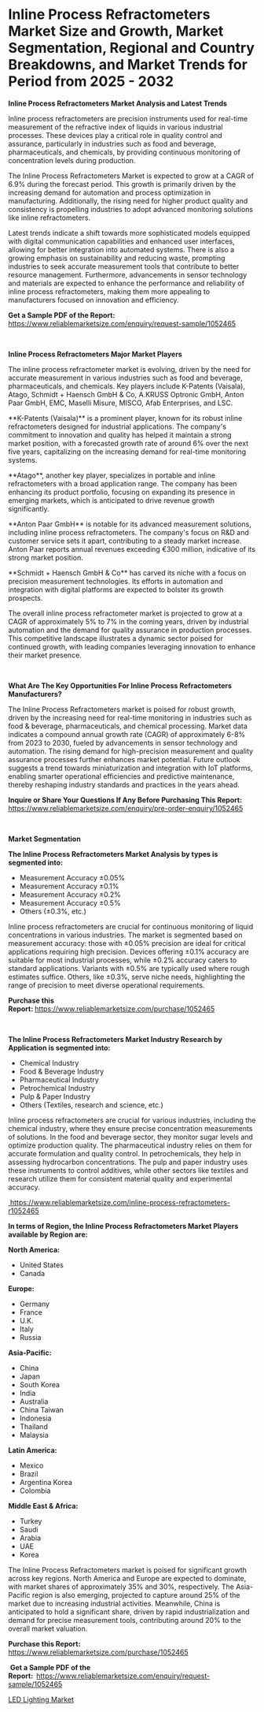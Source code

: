 <p><h1>Inline Process Refractometers Market Size and Growth, Market Segmentation, Regional and Country Breakdowns, and Market Trends for Period from 2025 -  2032</h1></p><p><strong>Inline Process Refractometers Market Analysis and Latest Trends</strong></p>
<p><p>Inline process refractometers are precision instruments used for real-time measurement of the refractive index of liquids in various industrial processes. These devices play a critical role in quality control and assurance, particularly in industries such as food and beverage, pharmaceuticals, and chemicals, by providing continuous monitoring of concentration levels during production. </p><p>The Inline Process Refractometers Market is expected to grow at a CAGR of 6.9% during the forecast period. This growth is primarily driven by the increasing demand for automation and process optimization in manufacturing. Additionally, the rising need for higher product quality and consistency is propelling industries to adopt advanced monitoring solutions like inline refractometers. </p><p>Latest trends indicate a shift towards more sophisticated models equipped with digital communication capabilities and enhanced user interfaces, allowing for better integration into automated systems. There is also a growing emphasis on sustainability and reducing waste, prompting industries to seek accurate measurement tools that contribute to better resource management. Furthermore, advancements in sensor technology and materials are expected to enhance the performance and reliability of inline process refractometers, making them more appealing to manufacturers focused on innovation and efficiency.</p></p>
<p><strong>Get a Sample PDF of the Report:&nbsp;</strong> <a href="https://www.reliablemarketsize.com/enquiry/request-sample/1052465?utm_campaign=1991&utm_medium=2&utm_source=Github&utm_content=ia&utm_term=17022025&utm_id=inline-process-refractometers">https://www.reliablemarketsize.com/enquiry/request-sample/1052465</a></p>
<p>&nbsp;</p>
<p><strong>Inline Process Refractometers Major Market Players</strong></p>
<p><p>The inline process refractometer market is evolving, driven by the need for accurate measurement in various industries such as food and beverage, pharmaceuticals, and chemicals. Key players include K-Patents (Vaisala), Atago, Schmidt + Haensch GmbH & Co, A.KRUSS Optronic GmbH, Anton Paar GmbH, EMC, Maselli Misure, MISCO, Afab Enterprises, and LSC.</p><p>**K-Patents (Vaisala)** is a prominent player, known for its robust inline refractometers designed for industrial applications. The company's commitment to innovation and quality has helped it maintain a strong market position, with a forecasted growth rate of around 6% over the next five years, capitalizing on the increasing demand for real-time monitoring systems.</p><p>**Atago**, another key player, specializes in portable and inline refractometers with a broad application range. The company has been enhancing its product portfolio, focusing on expanding its presence in emerging markets, which is anticipated to drive revenue growth significantly.</p><p>**Anton Paar GmbH** is notable for its advanced measurement solutions, including inline process refractometers. The company's focus on R&D and customer service sets it apart, contributing to a steady market increase. Anton Paar reports annual revenues exceeding €300 million, indicative of its strong market position.</p><p>**Schmidt + Haensch GmbH & Co** has carved its niche with a focus on precision measurement technologies. Its efforts in automation and integration with digital platforms are expected to bolster its growth prospects.</p><p>The overall inline process refractometer market is projected to grow at a CAGR of approximately 5% to 7% in the coming years, driven by industrial automation and the demand for quality assurance in production processes. This competitive landscape illustrates a dynamic sector poised for continued growth, with leading companies leveraging innovation to enhance their market presence.</p></p>
<p>&nbsp;</p>
<p><strong>What Are The Key Opportunities For Inline Process Refractometers Manufacturers?</strong></p>
<p><p>The Inline Process Refractometers market is poised for robust growth, driven by the increasing need for real-time monitoring in industries such as food & beverage, pharmaceuticals, and chemical processing. Market data indicates a compound annual growth rate (CAGR) of approximately 6-8% from 2023 to 2030, fueled by advancements in sensor technology and automation. The rising demand for high-precision measurement and quality assurance processes further enhances market potential. Future outlook suggests a trend towards miniaturization and integration with IoT platforms, enabling smarter operational efficiencies and predictive maintenance, thereby reshaping industry standards and practices in the years ahead.</p></p>
<p><strong>Inquire or Share Your Questions If Any Before Purchasing This Report:</strong> <a href="https://www.reliablemarketsize.com/enquiry/pre-order-enquiry/1052465?utm_campaign=1991&utm_medium=2&utm_source=Github&utm_content=ia&utm_term=17022025&utm_id=inline-process-refractometers">https://www.reliablemarketsize.com/enquiry/pre-order-enquiry/1052465</a></p>
<p>&nbsp;</p>
<p><strong>Market Segmentation</strong></p>
<p><strong>The Inline Process Refractometers Market Analysis by types is segmented into:</strong></p>
<p><ul><li>Measurement Accuracy ±0.05%</li><li>Measurement Accuracy ±0.1%</li><li>Measurement Accuracy ±0.2%</li><li>Measurement Accuracy ±0.5%</li><li>Others (±0.3%, etc.)</li></ul></p>
<p><p>Inline process refractometers are crucial for continuous monitoring of liquid concentrations in various industries. The market is segmented based on measurement accuracy: those with ±0.05% precision are ideal for critical applications requiring high precision. Devices offering ±0.1% accuracy are suitable for most industrial processes, while ±0.2% accuracy caters to standard applications. Variants with ±0.5% are typically used where rough estimates suffice. Others, like ±0.3%, serve niche needs, highlighting the range of precision to meet diverse operational requirements.</p></p>
<p><strong>Purchase this Report:&nbsp;</strong><a href="https://www.reliablemarketsize.com/purchase/1052465?utm_campaign=1991&utm_medium=2&utm_source=Github&utm_content=ia&utm_term=17022025&utm_id=inline-process-refractometers">https://www.reliablemarketsize.com/purchase/1052465</a></p>
<p>&nbsp;</p>
<p><strong>The Inline Process Refractometers Market Industry Research by Application is segmented into:</strong></p>
<p><ul><li>Chemical Industry</li><li>Food & Beverage Industry</li><li>Pharmaceutical Industry</li><li>Petrochemical Industry</li><li>Pulp & Paper Industry</li><li>Others (Textiles, research and science, etc.)</li></ul></p>
<p><p>Inline process refractometers are crucial for various industries, including the chemical industry, where they ensure precise concentration measurements of solutions. In the food and beverage sector, they monitor sugar levels and optimize production quality. The pharmaceutical industry relies on them for accurate formulation and quality control. In petrochemicals, they help in assessing hydrocarbon concentrations. The pulp and paper industry uses these instruments to control additives, while other sectors like textiles and research utilize them for consistent material quality and experimental accuracy.</p></p>
<p><a href="https://www.reliablemarketsize.com/inline-process-refractometers-r1052465?utm_campaign=1991&utm_medium=2&utm_source=Github&utm_content=ia&utm_term=17022025&utm_id=inline-process-refractometers">&nbsp;https://www.reliablemarketsize.com/inline-process-refractometers-r1052465</a></p>
<p><strong>In terms of Region, the Inline Process Refractometers Market Players available by Region are:</strong></p>
<p>
    <p> <strong> North America: </strong>
        <ul>
            <li>United States</li>
            <li>Canada</li>
        </ul>
        </p> 
    <p> <strong> Europe: </strong>
        <ul>
            <li>Germany</li>
            <li>France</li>
            <li>U.K.</li>
            <li>Italy</li>
            <li>Russia</li>
        </ul>
        </p> 
    <p> <strong> Asia-Pacific: </strong>
        <ul>
            <li>China</li>
            <li>Japan</li>
            <li>South Korea</li>
            <li>India</li>
            <li>Australia</li>
            <li>China Taiwan</li>
            <li>Indonesia</li>
            <li>Thailand</li>
            <li>Malaysia</li>
        </ul>
        </p> 
    <p> <strong> Latin America: </strong>
        <ul>
            <li>Mexico</li>
            <li>Brazil</li>
            <li>Argentina Korea</li>
            <li>Colombia</li>
        </ul>
        </p> 
    <p> <strong> Middle East & Africa: </strong>
        <ul>
            <li>Turkey</li>
            <li>Saudi</li>
            <li>Arabia</li>
            <li>UAE</li>
            <li>Korea</li>
        </ul>
    </p>
    </p>
<p><p>The Inline Process Refractometers market is poised for significant growth across key regions. North America and Europe are expected to dominate, with market shares of approximately 35% and 30%, respectively. The Asia-Pacific region is also emerging, projected to capture around 25% of the market due to increasing industrial activities. Meanwhile, China is anticipated to hold a significant share, driven by rapid industrialization and demand for precise measurement tools, contributing around 20% to the overall market valuation.</p></p>
<p><strong>Purchase this Report: </strong><a href="https://www.reliablemarketsize.com/purchase/1052465?utm_campaign=1991&utm_medium=2&utm_source=Github&utm_content=ia&utm_term=17022025&utm_id=inline-process-refractometers">https://www.reliablemarketsize.com/purchase/1052465</a></p>
<p>&nbsp;<strong>Get a Sample PDF of the Report:&nbsp;&nbsp;</strong><a href="https://www.reliablemarketsize.com/enquiry/request-sample/1052465?utm_campaign=1991&utm_medium=2&utm_source=Github&utm_content=ia&utm_term=17022025&utm_id=inline-process-refractometers">https://www.reliablemarketsize.com/enquiry/request-sample/1052465</a></p>
<p><strong></strong></p>
<p><p><a href="https://github.com/YashRP12/Market-Research-Report-List-7/blob/main/led-lighting-market.md?utm_campaign=1991&utm_medium=2&utm_source=Github&utm_content=ia&utm_term=17022025&utm_id=inline-process-refractometers">LED Lighting Market</a></p></p>